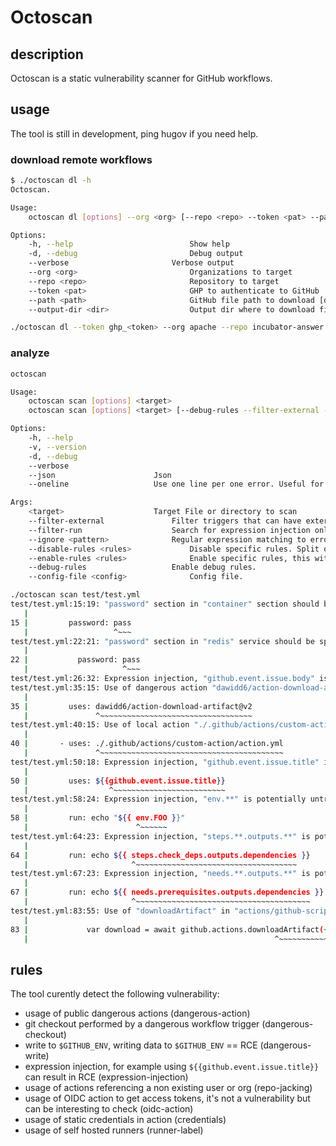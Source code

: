 # Octoscan

## description

Octoscan is a static vulnerability scanner for GitHub workflows.

## usage

The tool is still in development, ping hugov if you need help.


### download remote workflows

```sh
$ ./octoscan dl -h  
Octoscan.

Usage:
	octoscan dl [options] --org <org> [--repo <repo> --token <pat> --path <path> --output-dir <dir>]

Options:
	-h, --help  						Show help
	-d, --debug  						Debug output
	--verbose  						Verbose output
	--org <org> 						Organizations to target
	--repo <repo>						Repository to target
	--token <pat>						GHP to authenticate to GitHub
	--path <path>						GitHub file path to download [default: .github/workflows]
	--output-dir <dir>					Output dir where to download files [default: octoscan-output]

```

```sh
./octoscan dl --token ghp_<token> --org apache --repo incubator-answer
```

### analyze

```sh
octoscan

Usage:
	octoscan scan [options] <target>
	octoscan scan [options] <target> [--debug-rules --filter-external --filter-run --ignore=<pattern> ((--disable-rules | --enable-rules ) <rules>) --config-file <config>]

Options:
	-h, --help
	-v, --version
	-d, --debug
	--verbose
	--json						Json
	--oneline					Use one line per one error. Useful for reading error messages from programs

Args:
	<target>					Target File or directory to scan
	--filter-external				Filter triggers that can have external user input
	--filter-run					Search for expression injection only in run shell scripts.
	--ignore <pattern>				Regular expression matching to error messages you want to ignore.
	--disable-rules <rules>				Disable specific rules. Split on ","
	--enable-rules <rules>				Enable specific rules, this with disable all other rules. Split on ","
	--debug-rules					Enable debug rules.
	--config-file <config>				Config file.


```

```sh
./octoscan scan test/test.yml  
test/test.yml:15:19: "password" section in "container" section should be specified via secrets. do not put password value directly [credentials]
   |
15 |         password: pass
   |                   ^~~~
test/test.yml:22:21: "password" section in "redis" service should be specified via secrets. do not put password value directly [credentials]
   |
22 |           password: pass
   |                     ^~~~
test/test.yml:26:32: Expression injection, "github.event.issue.body" is potentially untrusted. [expression-injection]
test/test.yml:35:15: Use of dangerous action "dawidd6/action-download-artifact@v2" [dangerous-action]
   |
35 |         uses: dawidd6/action-download-artifact@v2
   |               ^~~~~~~~~~~~~~~~~~~~~~~~~~~~~~~~~~~
test/test.yml:40:15: Use of local action "./.github/actions/custom-action/action.yml" [local-action]
   |
40 |       - uses: ./.github/actions/custom-action/action.yml
   |               ^~~~~~~~~~~~~~~~~~~~~~~~~~~~~~~~~~~~~~~~~~
test/test.yml:50:18: Expression injection, "github.event.issue.title" is potentially untrusted. [expression-injection]
   |
50 |         uses: ${{github.event.issue.title}}
   |                  ^~~~~~~~~~~~~~~~~~~~~~~~~~
test/test.yml:58:24: Expression injection, "env.**" is potentially untrusted. [expression-injection]
   |
58 |         run: echo "${{ env.FOO }}"
   |                        ^~~~~~~
test/test.yml:64:23: Expression injection, "steps.**.outputs.**" is potentially untrusted. [expression-injection]
   |
64 |         run: echo ${{ steps.check_deps.outputs.dependencies }}
   |                       ^~~~~~~~~~~~~~~~~~~~~~~~~~~~~~~~~~~~~
test/test.yml:67:23: Expression injection, "needs.**.outputs.**" is potentially untrusted. [expression-injection]
   |
67 |         run: echo ${{ needs.prerequisites.outputs.dependencies }}
   |                       ^~~~~~~~~~~~~~~~~~~~~~~~~~~~~~~~~~~~~~~~
test/test.yml:83:55: Use of "downloadArtifact" in "actions/github-script" action. [dangerous-action]
   |
83 |             var download = await github.actions.downloadArtifact({
   |                                                       ^~~~~~~~~~~~

```


## rules

The tool curently detect the following vulnerability:
- usage of public dangerous actions (dangerous-action)
- git checkout performed by a dangerous workflow trigger (dangerous-checkout)
- write to `$GITHUB_ENV`, writing data to `$GITHUB_ENV` == RCE (dangerous-write)
- expression injection, for example using `${{github.event.issue.title}}` can result in RCE (expression-injection)
- usage of actions referencing a non existing user or org (repo-jacking)
- usage of OIDC action to get access tokens, it's not a vulnerability but can be interesting to check (oidc-action)
- usage of static credentials in action (credentials)
- usage of self hosted runners (runner-label)
